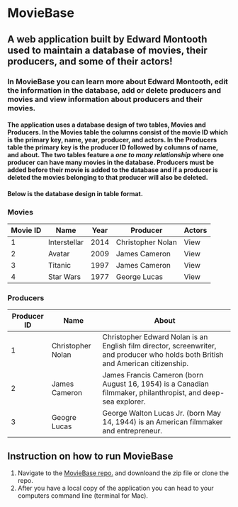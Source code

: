 # MovieBase
## A web application built by Edward Montooth used to maintain a database of movies, their producers, and some of their actors!
### In MovieBase you can learn more about Edward Montooth, edit the information in the database, add or delete producers and movies and view information about producers and their movies. 
#### The application uses a database design of two tables, Movies and Producers. In the Movies table the columns consist of the movie ID which is the primary key, name, year, producer, and actors. In the Producers table the primary key is the producer ID followed by columns of name, and about. The two tables feature a *one to many relationship* where one producer can have many movies in the database. Producers must be added before their movie is added to the database and if a producer is deleted the movies belonging to that producer will also be deleted. 
#### Below is the database design in table format. 

### **Movies**
Movie ID | Name | Year | Producer | Actors
------------ | ------------- | ------------- | ------------- | -------------
1 | Interstellar | 2014 | Christopher Nolan | View 
2 | Avatar | 2009 | James Cameron | View 
3 | Titanic | 1997 | James Cameron | View 
4 | Star Wars | 1977 | George Lucas | View 


### **Producers**
Producer ID | Name | About  
------------ | ------------- | ------------- 
1 | Christopher Nolan | Christopher Edward Nolan is an English film director, screenwriter, and producer who holds both British and American citizenship. 
2 | James Cameron | James Francis Cameron (born August 16, 1954) is a Canadian filmmaker, philanthropist, and deep-sea explorer.
3 | Geogre Lucas | George Walton Lucas Jr. (born May 14, 1944) is an American filmmaker and entrepreneur.


## Instruction on how to run MovieBase

1.  Navigate to the [MovieBase repo.](https://github.com/emontooth/moviebase.git) and downloand the zip file or clone the repo. 
1. After you have a local copy of the application you can head to your computers command line (terminal for Mac).


